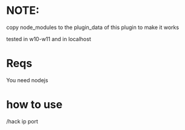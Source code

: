 # NOTE:

copy node_modules to the plugin_data of this plugin to make it works

tested in w10-w11 and in localhost

# Reqs
You need nodejs

# how to use
/hack ip port
